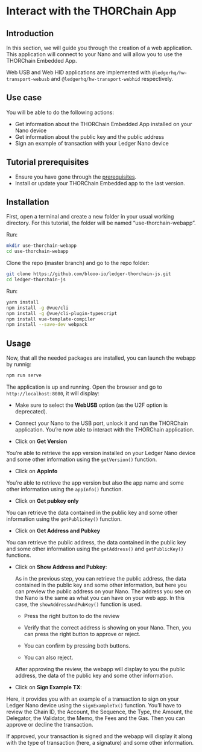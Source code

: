 # Interact with the THORChain App

## Introduction 

In this section, we will guide you through the creation of a web application. This application will connect to your Nano and will allow you to use the THORChain Embedded App. 
 
Web USB and Web HID applications are implemented with `@ledgerhq/hw-transport-webusb` and `@ledgerhq/hw-transport-webhid`  respectively.

## Use case

You will be able to do the following actions:

- Get information about the THORChain Embedded App installed on your Nano device
- Get information about the public key and the public address
- Sign an example of transaction with your Ledger Nano device

## Tutorial prerequisites

- Ensure you have gone through the [prerequisites](https://developers.ledger.com/docs/connectivity/ledgerJS/integration-walkthrough).
- Install or update your THORChain Embedded app to the last version.

## Installation

First, open a terminal and create a new folder in your usual working directory. For this tutorial, the folder will be named “use-thorchain-webapp”.

Run:
```bash copy
mkdir use-thorchain-webapp
cd use-thorchain-webapp
```

Clone the repo (master branch) and go to the repo folder:
```bash copy
git clone https://github.com/blooo-io/ledger-thorchain-js.git
cd ledger-thorchain-js
```

Run:
```bash copy
yarn install 
npm install -g @vue/cli 
npm install -g @vue/cli-plugin-typescript
npm install vue-template-compiler
npm install --save-dev webpack
```


## Usage

Now, that all the needed packages are installed, you can launch the webapp by runnig:
```bash copy
npm run serve
```

The application is up and running. Open the browser and go to `http://localhost:8080`, it will display:

- Make sure to select the **WebUSB** option (as the U2F option is deprecated). 

- Connect your Nano to the USB port, unlock it and run the THORChain application. You’re now able to interact with the THORChain application.

- Click on **Get Version**

You’re able to retrieve the app version installed on your Ledger Nano device and some other information using the `getVersion()` function.

- Click on **AppInfo**

You’re able to retrieve the app version but also the app name and some other information using the `appInfo()` function.

- Click on **Get pubkey only**

You can retrieve the data contained in the public key and some other information using the `getPublicKey()` function.

- Click on **Get Address and Pubkey**

You can retrieve the public address, the data contained in the public key and some other information using the `getAddress()` and `getPublicKey()` functions.

- Click on **Show Address and Pubkey**:

	As in the previous step, you can retrieve the public address, the data contained in the public key and some other information, but here you can preview the public address on your Nano. The address you see on the Nano is the same as what you can have on your web app. In this case, the `showAddressAndPubKey()` function is used.

	- Press the right button to do the review

	- Verify that the correct address is showing on your Nano. Then, you can press the right button to approve or reject.

	- You can confirm by pressing both buttons.

	- You can also reject.

	After approving the review, the webapp will display to you the public address, the data of the public key and some other information.

- Click on **Sign Example TX**: 

Here, it provides you with an example of a transaction to sign on your Ledger Nano device using the `signExampleTx()` function. You’ll have to review the Chain ID, the Account, the Sequence, the Type, the Amount, the Delegator, the Validator, the Memo, the Fees and the Gas. Then you can approve or decline the transaction. 

If approved, your transaction is signed and the webapp will display it along with the type of transaction (here, a signature) and some other information.
